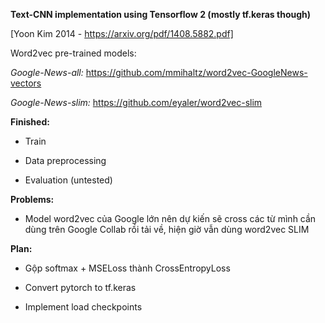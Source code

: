 **Text-CNN implementation using Tensorflow 2 (mostly tf.keras though)**

[Yoon Kim 2014 - https://arxiv.org/pdf/1408.5882.pdf]

Word2vec pre-trained models:

*Google-News-all:* https://github.com/mmihaltz/word2vec-GoogleNews-vectors

*Google-News-slim:* https://github.com/eyaler/word2vec-slim

**Finished:**

- Train

- Data preprocessing

- Evaluation (untested)


**Problems:**

- Model word2vec của Google lớn nên dự kiến sẽ cross các từ mình cần dùng trên Google Collab rồi tải về, hiện giờ vẫn dùng word2vec SLIM

**Plan:**

- Gộp softmax + MSELoss thành CrossEntropyLoss

- Convert pytorch to tf.keras

- Implement load checkpoints
